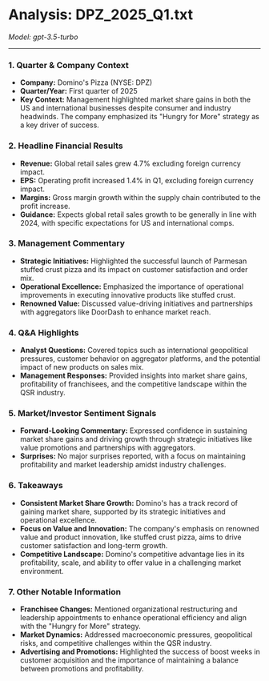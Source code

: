# Analysis: DPZ_2025_Q1.txt

*Model: gpt-3.5-turbo*

---

### 1. Quarter & Company Context
- **Company:** Domino's Pizza (NYSE: DPZ)
- **Quarter/Year:** First quarter of 2025
- **Key Context:** Management highlighted market share gains in both the US and international businesses despite consumer and industry headwinds. The company emphasized its "Hungry for More" strategy as a key driver of success.

### 2. Headline Financial Results
- **Revenue:** Global retail sales grew 4.7% excluding foreign currency impact.
- **EPS:** Operating profit increased 1.4% in Q1, excluding foreign currency impact.
- **Margins:** Gross margin growth within the supply chain contributed to the profit increase.
- **Guidance:** Expects global retail sales growth to be generally in line with 2024, with specific expectations for US and international comps.

### 3. Management Commentary
- **Strategic Initiatives:** Highlighted the successful launch of Parmesan stuffed crust pizza and its impact on customer satisfaction and order mix.
- **Operational Excellence:** Emphasized the importance of operational improvements in executing innovative products like stuffed crust.
- **Renowned Value:** Discussed value-driving initiatives and partnerships with aggregators like DoorDash to enhance market reach.

### 4. Q&A Highlights
- **Analyst Questions:** Covered topics such as international geopolitical pressures, customer behavior on aggregator platforms, and the potential impact of new products on sales mix.
- **Management Responses:** Provided insights into market share gains, profitability of franchisees, and the competitive landscape within the QSR industry.

### 5. Market/Investor Sentiment Signals
- **Forward-Looking Commentary:** Expressed confidence in sustaining market share gains and driving growth through strategic initiatives like value promotions and partnerships with aggregators.
- **Surprises:** No major surprises reported, with a focus on maintaining profitability and market leadership amidst industry challenges.

### 6. Takeaways
- **Consistent Market Share Growth:** Domino's has a track record of gaining market share, supported by its strategic initiatives and operational excellence.
- **Focus on Value and Innovation:** The company's emphasis on renowned value and product innovation, like stuffed crust pizza, aims to drive customer satisfaction and long-term growth.
- **Competitive Landscape:** Domino's competitive advantage lies in its profitability, scale, and ability to offer value in a challenging market environment.

### 7. Other Notable Information
- **Franchisee Changes:** Mentioned organizational restructuring and leadership appointments to enhance operational efficiency and align with the "Hungry for More" strategy.
- **Market Dynamics:** Addressed macroeconomic pressures, geopolitical risks, and competitive challenges within the QSR industry.
- **Advertising and Promotions:** Highlighted the success of boost weeks in customer acquisition and the importance of maintaining a balance between promotions and profitability.